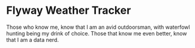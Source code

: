 # Flyway Weather Tracker
Those who know me, know that I am an avid outdoorsman, with waterfowl hunting being my drink of choice. Those that know me even better, know that I am a data nerd.

